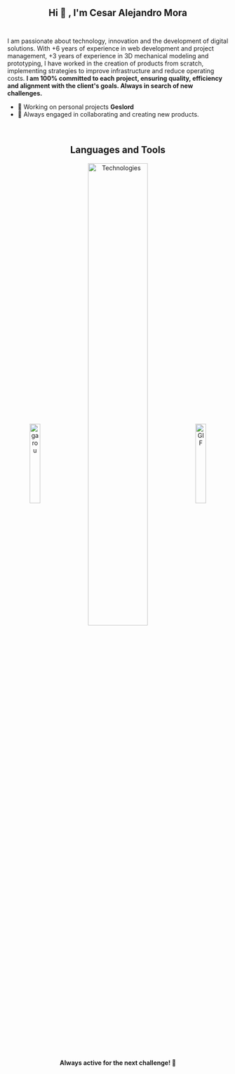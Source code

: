 <!-- ============================== 
     Header Section: Nombre y Badges de GitHub 
================================== -->
<h2 align="center">
  Hi 👋 , I'm Cesar Alejandro Mora <br/><br/>
</h2>

<!-- ============================== 
     About Me Section 
================================== -->
<p>
  I am passionate about technology, innovation and the development of digital solutions. With +6 years of experience in web development and project management, +3 years of experience in 3D mechanical modeling and prototyping, I have worked in the creation of products from scratch, implementing strategies to improve infrastructure and reduce operating costs.
  <b><strong>I am 100% committed to each project, ensuring quality, efficiency and alignment with the client's goals. Always in search of new challenges.</strong></b>
</p>
<ul>
  <li>🦾 Working on personal projects <b><strong>Geslord</strong></b></li>
  <li>🚀 Always engaged in collaborating and creating new products.</li>
</ul>
<br>

<!-- ============================== 
     Languages and Tools Section: Tecnologías y GIF 
================================== -->
<h2 align="center">Languages and Tools</h2>
<p align="center"
  <!-- Imagen: Garou -->
  <img width="21.5274725%" style="vertical-align: middle;" src="https://github.com/user-attachments/assets/d2fcdbab-9db5-4b15-80bd-b5ffa3868f04" alt="garou">
  <!-- Imagen: Tecnologías -->
  <img width="51.9450549%" style="vertical-align: middle;" src="https://skillicons.dev/icons?i=js,py,html,css,react,vue,nodejs,express,mongo,git,mysql,vscode,docker,wordpress,aws,fastapi,figma,flask,linux,powershell,pytorch,sqlite,tailwind,tensorflow,ubuntu,vercel,vscode,vite,docker,nginx,sequelize,redis,autocad,blender&perline=7" alt="Technologies">
  <!-- Imagen: Iron Man -->    
  <img width="21.5274725%" style="vertical-align: middle;" src="https://github.com/user-attachments/assets/87c9ea9e-cb01-451d-b4bb-61fae33d71f8" alt="GIF">
</p>

<!-- ============================== 
     Footer: Mensaje Final 
================================== -->
<p align="center">
  <b>Always active for the next challenge! 🦾</b>
</p>
